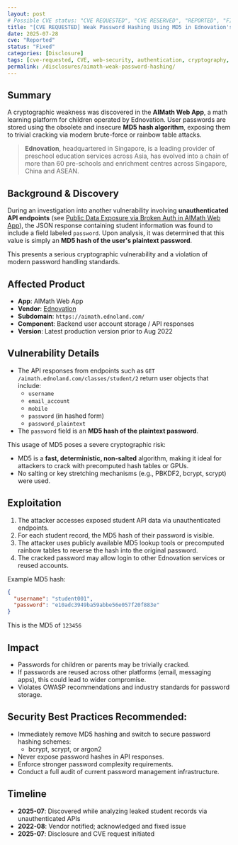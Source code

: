 ```yaml
---
layout: post
# Possible CVE status: "CVE REQUESTED", "CVE RESERVED", "REPORTED", "FIXED", "FIXED – NO CVE", "NO RESPONSE", "UNPATCHED", "CVE-YYYY-NNNNN"
title: "[CVE REQUESTED] Weak Password Hashing Using MD5 in Ednovation's AIMath Web App"
date: 2025-07-28
cve: "Reported"
status: "Fixed"
categories: [Disclosure]
tags: [cve-requested, CVE, web-security, authentication, cryptography, md5, ednovation, vulnerability, ios, aimath, api]
permalink: /disclosures/aimath-weak-password-hashing/
---
```


## Summary

A cryptographic weakness was discovered in the **AIMath Web App**, a math learning platform for children operated by Ednovation. User passwords are stored using the obsolete and insecure **MD5 hash algorithm**, exposing them to trivial cracking via modern brute-force or rainbow table attacks.

> **Ednovation**, headquartered in Singapore, is a leading provider of preschool education services across Asia, has evolved into a chain of more than 60 pre-schools and enrichment centres across Singapore, China and ASEAN.

## Background & Discovery

During an investigation into another vulnerability involving **unauthenticated API endpoints** (see [Public Data Exposure via Broken Auth in AIMath Web App](/disclosures/aimath-web-broken-auth/)), the JSON response containing student information was found to include a field labeled `password`. Upon analysis, it was determined that this value is simply an **MD5 hash of the user's plaintext password**.

This presents a serious cryptographic vulnerability and a violation of modern password handling standards.

## Affected Product

- **App**: AIMath Web App
- **Vendor**:  [Ednovation](https://ednovation.com)
- **Subdomain**: `https://aimath.ednoland.com/`
- **Component**: Backend user account storage / API responses
- **Version**: Latest production version prior to Aug 2022

## Vulnerability Details

- The API responses from endpoints such as `GET /aimath.ednoland.com/classes/student/2` return user objects that include:
  - `username`
  - `email_account`
  - `mobile`
  - `password` (in hashed form)
  - `password_plaintext`
- The `password` field is an **MD5 hash of the plaintext password**.

This usage of MD5 poses a severe cryptographic risk:
- MD5 is a **fast, deterministic, non-salted** algorithm, making it ideal for attackers to crack with precomputed hash tables or GPUs.
- No salting or key stretching mechanisms (e.g., PBKDF2, bcrypt, scrypt) were used.

## Exploitation

1. The attacker accesses exposed student API data via unauthenticated endpoints.
2. For each student record, the MD5 hash of their password is visible.
3. The attacker uses publicly available MD5 lookup tools or precomputed rainbow tables to reverse the hash into the original password.
4. The cracked password may allow login to other Ednovation services or reused accounts.

Example MD5 hash:
```json
{
  "username": "student001",
  "password": "e10adc3949ba59abbe56e057f20f883e"
}
```
This is the MD5 of `123456`

## Impact

- Passwords for children or parents may be trivially cracked.
- If passwords are reused across other platforms (email, messaging apps), this could lead to wider compromise.
- Violates OWASP recommendations and industry standards for password storage.

## **Security Best Practices Recommended**:

- Immediately remove MD5 hashing and switch to secure password hashing schemes:
    - bcrypt, scrypt, or argon2
- Never expose password hashes in API responses.
- Enforce stronger password complexity requirements.
- Conduct a full audit of current password management infrastructure.

## Timeline

- **2025-07**: Discovered while analyzing leaked student records via unauthenticated APIs
- **2022-08**: Vendor notified; acknowledged and fixed issue
- **2025-07**: Disclosure and CVE request initiated


